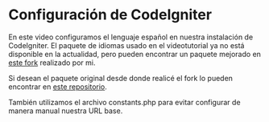 # Configuración de CodeIgniter

En este video configuramos el lenguaje español en nuestra instalación de CodeIgniter. El paquete de idiomas usado en el videotutorial ya no está disponible en la actualidad, pero pueden encontrar un paquete mejorado en [este fork](https://github.com/eborio/CodeIgniter-Spanish-Pack) realizado por mi.

Si desean el paquete original desde donde realicé el fork lo pueden encontrar en [este repositorio](https://github.com/rasec/CodeIgniter-Spanish-Pack).

También utilizamos el archivo constants.php para evitar configurar de manera manual nuestra URL base.